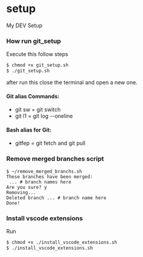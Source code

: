 # setup
My DEV Setup

### How run git_setup
Execute this follow steps
```sh
$ chmod +x git_setup.sh
$ ./git_setup.sh
```
after run this close the terminal and open a new one.

#### Git alias Commands:
- git sw = git switch
- git l1 = git log --oneline

#### Bash alias for Git:
- gitfep = git fetch and git pull

### Remove merged branches script
```shell
$ ~/remove_merged_branchs.sh
These branches have been merged:
 ... # branch names here
Are you sure? y
Removing...
Deleted branch ... # branch name here
Done!
```

### Install vscode extensions
Run
```sh
$ chmod +x ./install_vscode_extensions.sh
$ ./install_vscode_extensions.sh
```